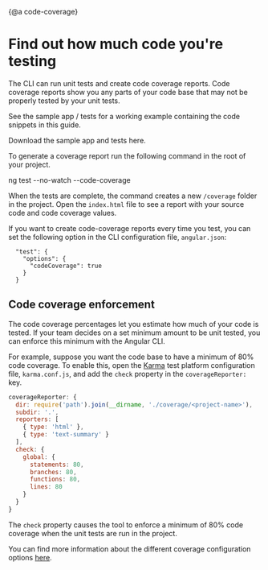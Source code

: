 {@a code-coverage}

# Find out how much code you're testing

The CLI can run unit tests and create code coverage reports.
Code coverage reports show you any parts of your code base that may not be properly tested by your unit tests.

<div class="alert is-helpful">

  See the <live-example name="testing" noDownload>sample app</live-example> / <live-example name="testing" stackblitz="specs" noDownload>tests</live-example>
  for a working example containing the code snippets in this guide.
  
  Download the sample app and tests <live-example name="testing" downloadOnly>here</live-example>.

</div>


To generate a coverage report run the following command in the root of your project.

<code-example language="sh">
  ng test --no-watch --code-coverage
</code-example>

When the tests are complete, the command creates a new `/coverage` folder in the project. Open the `index.html` file to see a report with your source code and code coverage values.

If you want to create code-coverage reports every time you test, you can set the following option in the CLI configuration file, `angular.json`:

```
  "test": {
    "options": {
      "codeCoverage": true
    }
  }
```

## Code coverage enforcement

The code coverage percentages let you estimate how much of your code is tested.
If your team decides on a set minimum amount to be unit tested, you can enforce this minimum with the Angular CLI.

For example, suppose you want the code base to have a minimum of 80% code coverage.
To enable this, open the [Karma](https://karma-runner.github.io) test platform configuration file, `karma.conf.js`, and add the `check` property in the `coverageReporter:` key.

```js
coverageReporter: {
  dir: require('path').join(__dirname, './coverage/<project-name>'),
  subdir: '.',
  reporters: [
    { type: 'html' },
    { type: 'text-summary' }
  ],
  check: {
    global: {
      statements: 80,
      branches: 80,
      functions: 80,
      lines: 80
    }
  }
}
```

The `check` property causes the tool to enforce a minimum of 80% code coverage when the unit tests are run in the project.

You can find more information about the different coverage configuration options [here](https://github.com/karma-runner/karma-coverage/blob/master/docs/configuration.md).
